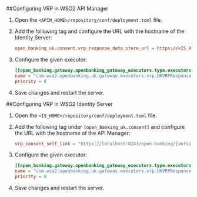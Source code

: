##Configuring VRP in WSO2 API Manager

1. Open the `<APIM_HOME>/repository/conf/deployment.toml` file.

2. Add the following tag and configure the URL with the hostname of the Identity Server:

    ```toml
    open_banking_uk.consent.vrp_response_data_store_url = https://<IS_HOST>:9446/api/openbanking/consent/manage/vrp-response-process
    ```

3. Configure the given executor:

    ```toml
    [[open_banking.gateway.openbanking_gateway_executors.type.executors]]
    name = "com.wso2.openbanking.uk.gateway.executors.vrp.UKVRPResponseExecutor"
    priority = 8
    ```

4. Save changes and restart the server.

##Configuring VRP in WSO2 Identity Server

1. Open the `<IS_HOME>/repository/conf/deployment.toml` file.

2. Add the following tag under `[open_banking_uk.consent]` and configure the URL with the hostname of the API Manager:

    ```toml 
    vrp_consent_self_link = "https://localhost:8243/open-banking/{version}/vrp/"
    ```

3. Configure the given executor:

    ``` toml 
    [[open_banking.gateway.openbanking_gateway_executors.type.executors]]
    name = "com.wso2.openbanking.uk.gateway.executors.vrp.UKVRPResponseExecutor"
    priority = 8
    ```

4. Save changes and restart the server.
